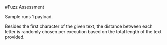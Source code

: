 #Fuzz Assessment 

Sample runs 1 payload.

Besides the first character of the given text, the distance between each letter is randomly chosen per execution
based on the total length of the text provided.
